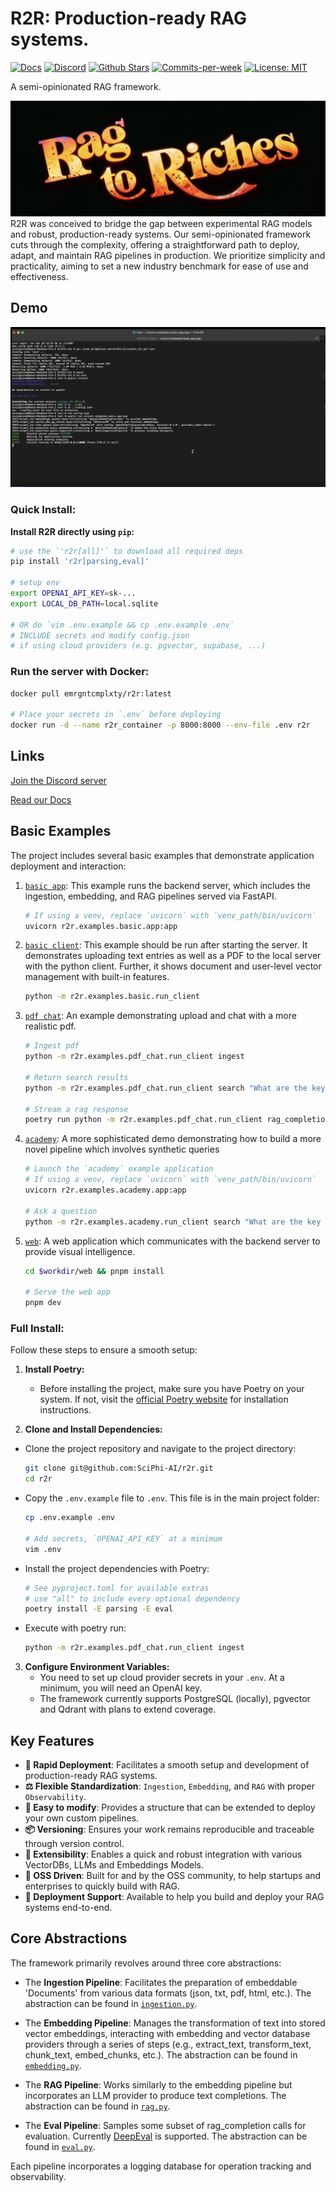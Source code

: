 # R2R: Production-ready RAG systems.

<p align="left">
  <a href="https://docs.sciphi.ai"><img src="https://img.shields.io/badge/docs.sciphi.ai-3F16E4" alt="Docs"></a>
  <a href="https://discord.gg/p6KqD2kjtB"><img src="https://img.shields.io/discord/1120774652915105934?style=social&logo=discord" alt="Discord"></a>
  <a href="https://github.com/SciPhi-AI"><img src="https://img.shields.io/github/stars/SciPhi-AI/R2R" alt="Github Stars"></a>
  <a href="https://github.com/SciPhi-AI/R2R/pulse"><img src="https://img.shields.io/github/commit-activity/w/SciPhi-AI/R2R" alt="Commits-per-week"></a>
  <a href="https://opensource.org/licenses/MIT"><img src="https://img.shields.io/badge/License-MIT-purple.svg" alt="License: MIT"></a>
</p>

A semi-opinionated RAG framework.

<img src="./docs/pages/r2r.png" alt="Sciphi Framework">
R2R was conceived to bridge the gap between experimental RAG models and robust, production-ready systems. Our semi-opinionated framework cuts through the complexity, offering a straightforward path to deploy, adapt, and maintain RAG pipelines in production. We prioritize simplicity and practicality, aiming to set a new industry benchmark for ease of use and effectiveness.

## Demo

[![demo_screenshot](./docs/pages/getting-started/demo_screenshot.png)](https://github.com/SciPhi-AI/R2R/assets/68796651/7ac102e0-f6ad-4926-8a7a-5db25db4612d)




### Quick Install:

**Install R2R directly using `pip`:**

```bash
# use the `'r2r[all]'` to download all required deps
pip install 'r2r[parsing,eval]'

# setup env 
export OPENAI_API_KEY=sk-...
export LOCAL_DB_PATH=local.sqlite

# OR do `vim .env.example && cp .env.example .env`
# INCLUDE secrets and modify config.json
# if using cloud providers (e.g. pgvector, supabase, ...)
```

### Run the server with Docker:

```bash
docker pull emrgntcmplxty/r2r:latest

# Place your secrets in `.env` before deploying
docker run -d --name r2r_container -p 8000:8000 --env-file .env r2r
```

## Links

[Join the Discord server](https://discord.gg/p6KqD2kjtB)

[Read our Docs](https://docs.sciphi.ai/)

## Basic Examples

The project includes several basic examples that demonstrate application deployment and interaction:

1. [`basic app`](r2r/examples/basic/app.py): This example runs the backend server, which includes the ingestion, embedding, and RAG pipelines served via FastAPI.

   ```bash
   # If using a venv, replace `uvicorn` with `venv_path/bin/uvicorn`
   uvicorn r2r.examples.basic.app:app
   ```

2. [`basic client`](r2r/examples/basic/run_client.py): This example should be run after starting the server. It demonstrates uploading text entries as well as a PDF to the local server with the python client. Further, it shows document and user-level vector management with built-in features.

   ```bash
   python -m r2r.examples.basic.run_client
   ```

3. [`pdf chat`](r2r/examples/pdf_chat/run_client.py): An example demonstrating upload and chat with a more realistic pdf.

   ```bash
   # Ingest pdf
   python -m r2r.examples.pdf_chat.run_client ingest

   # Return search results
   python -m r2r.examples.pdf_chat.run_client search "What are the key themes of Meditations?"

   # Stream a rag response
   poetry run python -m r2r.examples.pdf_chat.run_client rag_completion_streaming "According to Meditaitons, what are some principles to live by?"
   ```


4. [`academy`](r2r/examples/academy): A more sophisticated demo demonstrating how to build a more novel pipeline which involves synthetic queries

   ```bash
   # Launch the `academy` example application
   # If using a venv, replace `uvicorn` with `venv_path/bin/uvicorn`
   uvicorn r2r.examples.academy.app:app

   # Ask a question
   python -m r2r.examples.academy.run_client search "What are the key themes of Meditations?"
   ```


4. [`web`](web/package.json): A web application which communicates with the backend server to provide visual intelligence.
   ```bash
   cd $workdir/web && pnpm install
   
   # Serve the web app
   pnpm dev
   ```


### Full Install:

Follow these steps to ensure a smooth setup:

1. **Install Poetry:**

   - Before installing the project, make sure you have Poetry on your system. If not, visit the [official Poetry website](https://python-poetry.org/docs/#installation) for installation instructions.

2. **Clone and Install Dependencies:**

  - Clone the project repository and navigate to the project directory:
     
     ```bash
     git clone git@github.com:SciPhi-AI/r2r.git
     cd r2r
     ```
     
  - Copy the `.env.example` file to `.env`. This file is in the main project folder:

     ```bash
     cp .env.example .env

     # Add secrets, `OPENAI_API_KEY` at a minimum
     vim .env
     ```
     
  - Install the project dependencies with Poetry:
  
     ```bash
     # See pyproject.toml for available extras
     # use "all" to include every optional dependency
     poetry install -E parsing -E eval
     ```
     
  - Execute with poetry run:
     
     ```bash
     python -m r2r.examples.pdf_chat.run_client ingest
     ```

3. **Configure Environment Variables:**
   - You need to set up cloud provider secrets in your `.env`. At a minimum, you will need an OpenAI key.
   - The framework currently supports PostgreSQL (locally), pgvector and Qdrant with plans to extend coverage.

## Key Features

- **🚀 Rapid Deployment**: Facilitates a smooth setup and development of production-ready RAG systems.
- **⚖️ Flexible Standardization**: `Ingestion`, `Embedding`, and `RAG` with proper `Observability`.
- **🧩 Easy to modify**: Provides a structure that can be extended to deploy your own custom pipelines.
- **📦 Versioning**: Ensures your work remains reproducible and traceable through version control.
- **🔌 Extensibility**: Enables a quick and robust integration with various VectorDBs, LLMs and Embeddings Models.
- **🤖 OSS Driven**: Built for and by the OSS community, to help startups and enterprises to quickly build with RAG.
- **📝 Deployment Support**: Available to help you build and deploy your RAG systems end-to-end.

## Core Abstractions

The framework primarily revolves around three core abstractions:

- The **Ingestion Pipeline**: Facilitates the preparation of embeddable 'Documents' from various data formats (json, txt, pdf, html, etc.). The abstraction can be found in [`ingestion.py`](r2r/core/pipelines/ingestion.py).

- The **Embedding Pipeline**: Manages the transformation of text into stored vector embeddings, interacting with embedding and vector database providers through a series of steps (e.g., extract_text, transform_text, chunk_text, embed_chunks, etc.). The abstraction can be found in [`embedding.py`](r2r/core/pipelines/embedding.py).

- The **RAG Pipeline**: Works similarly to the embedding pipeline but incorporates an LLM provider to produce text completions. The abstraction can be found in [`rag.py`](r2r/core/pipelines/rag.py).

- The **Eval Pipeline**: Samples some subset of rag_completion calls for evaluation. Currently [DeepEval](https://github.com/confident-ai/deepeval) is supported. The abstraction can be found in [`eval.py`](r2r/core/pipelines/eval.py).

Each pipeline incorporates a logging database for operation tracking and observability.
